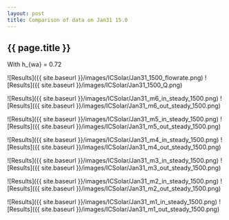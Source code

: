 ```yaml
---
layout: post
title: Comparison of data on Jan31 15.0
---
```

{{ page.title }}
-----------------
With h_{wa} = 0.72

![Results]({{ site.baseurl }}/images/ICSolar/Jan31_1500_flowrate.png) ![Results]({{ site.baseurl }}/images/ICSolar/Jan31_1500_Q.png)

![Results]({{ site.baseurl }}/images/ICSolar/Jan31_m6_in_steady_1500.png) ![Results]({{ site.baseurl }}/images/ICSolar/Jan31_m6_out_steady_1500.png)

![Results]({{ site.baseurl }}/images/ICSolar/Jan31_m5_in_steady_1500.png) ![Results]({{ site.baseurl }}/images/ICSolar/Jan31_m5_out_steady_1500.png)

![Results]({{ site.baseurl }}/images/ICSolar/Jan31_m4_in_steady_1500.png) ![Results]({{ site.baseurl }}/images/ICSolar/Jan31_m4_out_steady_1500.png)

![Results]({{ site.baseurl }}/images/ICSolar/Jan31_m3_in_steady_1500.png) ![Results]({{ site.baseurl }}/images/ICSolar/Jan31_m3_out_steady_1500.png)

![Results]({{ site.baseurl }}/images/ICSolar/Jan31_m2_in_steady_1500.png) ![Results]({{ site.baseurl }}/images/ICSolar/Jan31_m2_out_steady_1500.png)

![Results]({{ site.baseurl }}/images/ICSolar/Jan31_m1_in_steady_1500.png) ![Results]({{ site.baseurl }}/images/ICSolar/Jan31_m1_out_steady_1500.png)

